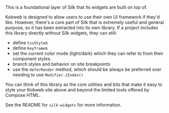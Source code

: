 This is a foundational layer of Silk that its widgets are built on top of.

Kobweb is designed to allow users to use their own UI framework if they'd like. However, there's a core part of Silk
that is extremely useful and general purpose, so it has been extracted into its own library. If a project includes this
library directly without Silk widgets, they can still:

* define `CssStyle`s
* define `Keyframe`s
* set the current color mode (light/dark) which they can refer to from their component styles.
* branch styles and behavior on site breakpoints
* use the `deferRender` method, which should be always be preferred over needing to use `Modifier.zIndex()`

You can think of this library as the core utilities and bits that make it easy to style your Kobweb site above and
beyond the limited tools offered by Compose HTML.

See the README for `silk-widgets` for more information.
